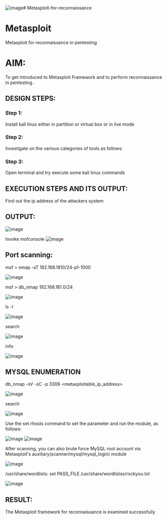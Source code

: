 ![image](https://github.com/R-Guruprasad/Metasploit-for-reconnaissance/assets/119390308/2c18860c-63cb-46eb-8578-d442d7d6ac46)# Metasploit-for-reconnaissance
# Metasploit
Metasploit for reconnaissance in pentesting

# AIM:

To get introduced to Metasploit Framework and to  perform reconnaissance  in pentesting .

## DESIGN STEPS:

### Step 1:

Install kali linux either in partition or virtual box or in live mode

### Step 2:

Investigate on the various categories of tools as follows:

### Step 3:

Open terminal and try execute some kali linux commands

## EXECUTION STEPS AND ITS OUTPUT:
Find out the ip address of the attackers system

## OUTPUT:
![image](https://github.com/R-Guruprasad/Metasploit-for-reconnaissance/assets/119390308/13c6084a-9d91-412f-ad9f-2abf5157fd87)

Invoke msfconsole
![image](https://github.com/R-Guruprasad/Metasploit-for-reconnaissance/assets/119390308/039dba9e-2070-4ce3-9c47-67bb09a8c8a5)

## Port scanning:
msf > nmap -sT 192.168.1810/24-p1-1000

![image](https://github.com/R-Guruprasad/Metasploit-for-reconnaissance/assets/119390308/42a5998b-162f-4260-a053-0b380b9969ca)

msf > db_nmap 192.168.181.0/24

![image](https://github.com/R-Guruprasad/Metasploit-for-reconnaissance/assets/119390308/36c1ae18-c104-43c0-9720-ef79d81adba2)

ls -l

![image](https://github.com/R-Guruprasad/Metasploit-for-reconnaissance/assets/119390308/3b4618cc-659a-4764-8d98-066825fbd609)

search

![image](https://github.com/R-Guruprasad/Metasploit-for-reconnaissance/assets/119390308/c4a6a6de-94c2-499f-ab63-46cd5c7fc5c0)

info 

![image](https://github.com/R-Guruprasad/Metasploit-for-reconnaissance/assets/119390308/38ebdf7e-db11-415b-9333-c7734d43727a)

## MYSQL ENUMERATION

db_nmap -sV -sC -p 3306 <metasploitable_ip_address>

![image](https://github.com/R-Guruprasad/Metasploit-for-reconnaissance/assets/119390308/d3a91db0-3490-462d-a685-5dee44e8423f)

search

![image](https://github.com/R-Guruprasad/Metasploit-for-reconnaissance/assets/119390308/0097f8ca-f157-441b-946c-164fb9a3ead7)

Use the set rhosts command to set the parameter and run the module, as follows:

![image](https://github.com/R-Guruprasad/Metasploit-for-reconnaissance/assets/119390308/b0bccd06-5bec-42ff-9a7a-751e6c33312e)
![image](https://github.com/R-Guruprasad/Metasploit-for-reconnaissance/assets/119390308/040a1541-e34b-49e2-8fb3-0e5575d7c54a)

After scanning, you can also brute force MySQL root account via Metasploit's auxiliary(scanner/mysql/mysql_login) module

![image](https://github.com/R-Guruprasad/Metasploit-for-reconnaissance/assets/119390308/5506ff5f-aaf0-47a9-8f2d-ca32589a9a3a)

/usr/share/wordlists: set PASS_FILE /usr/share/wordlistss/rockyou.txt

![image](https://github.com/R-Guruprasad/Metasploit-for-reconnaissance/assets/119390308/1911deda-3b8b-42ae-91e9-cf40f452e81d)

## RESULT:
The Metasploit framework for reconnaissance is  examined successfully
